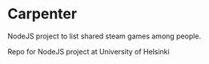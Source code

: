 Carpenter
=========

NodeJS project to list shared steam games among people.

Repo for NodeJS project at University of Helsinki
